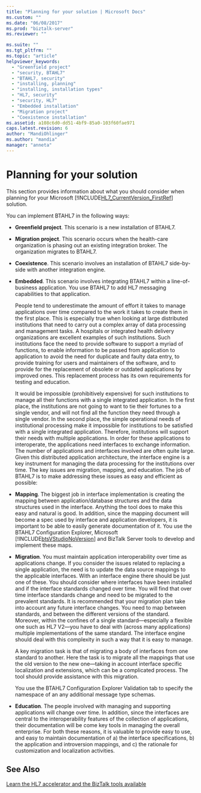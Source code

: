 ```yaml
---
title: "Planning for your solution | Microsoft Docs"
ms.custom: ""
ms.date: "06/08/2017"
ms.prod: "biztalk-server"
ms.reviewer: ""

ms.suite: ""
ms.tgt_pltfrm: ""
ms.topic: "article"
helpviewer_keywords: 
  - "Greenfield project"
  - "security, BTAHL7"
  - "BTAHL7, security"
  - "installing, planning"
  - "installing, installation types"
  - "HL7, security"
  - "security, HL7"
  - "Embedded installation"
  - "Migration project"
  - "Coexistence installation"
ms.assetid: a108c6d0-dd51-4bf9-85a0-103f60fae971
caps.latest.revision: 6
author: "MandiOhlinger"
ms.author: "mandia"
manager: "anneta"
---
```

# Planning for your solution
This section provides information about what you should consider when planning for your Microsoft [!INCLUDE[HL7_CurrentVersion_FirstRef](../../includes/hl7-currentversion-firstref-md.md)] solution.  
  
 You can implement BTAHL7 in the following ways:  
  
- **Greenfield project**. This scenario is a new installation of BTAHL7.  
  
- **Migration project**. This scenario occurs when the health-care organization is phasing out an existing integration broker. The organization migrates to BTAHL7.  
  
- **Coexistence**. This scenario involves an installation of BTAHL7 side-by-side with another integration engine.  
  
- **Embedded**. This scenario involves integrating BTAHL7 within a line-of-business application. You use BTAHL7 to add HL7 messaging capabilities to that application.  
  
  People tend to underestimate the amount of effort it takes to manage applications over time compared to the work it takes to create them in the first place. This is especially true when looking at large distributed institutions that need to carry out a complex array of data processing and management tasks. A hospitals or integrated health delivery organizations are excellent examples of such institutions. Such institutions face the need to provide software to support a myriad of functions, to enable information to be passed from application to application to avoid the need for duplicate and faulty data entry, to provide training for users and maintainers of the software, and to provide for the replacement of obsolete or outdated applications by improved ones. This replacement process has its own requirements for testing and education.  
  
  It would be impossible (prohibitively expensive) for such institutions to manage all their functions with a single integrated application. In the first place, the institutions are not going to want to tie their fortunes to a single vendor, and will not find all the function they need through a single vendor. In the second place, the simple operational needs of institutional processing make it impossible for institutions to be satisfied with a single integrated application. Therefore, institutions will support their needs with multiple applications. In order for these applications to interoperate, the applications need interfaces to exchange information. The number of applications and interfaces involved are often quite large. Given this distributed application architecture, the interface engine is a key instrument for managing the data processing for the institutions over time. The key issues are migration, mapping, and education. The job of BTAHL7 is to make addressing these issues as easy and efficient as possible:  
  
- **Mapping**. The biggest job in interface implementation is creating the mapping between application/database structures and the data structures used in the interface. Anything the tool does to make this easy and natural is good. In addition, since the mapping document will become a spec used by interface and application developers, it is important to be able to easily generate documentation of it. You use the BTAHL7 Configuration Explorer, Microsoft [!INCLUDE[btsVStudioNoVersion](../../includes/btsvstudionoversion-md.md)] and BizTalk Server tools to develop and implement these maps.  
  
- **Migration**. You must maintain application interoperability over time as applications change. If you consider the issues related to replacing a single application, the need is to update the data source mappings to the applicable interfaces. With an interface engine there should be just one of these. You should consider where interfaces have been installed and if the interface standards changed over time. You will find that over time interface standards change and need to be migrated to the prevalent standards. It is recommended that your migration plan take into account any future interface changes. You need to map between standards, and between the different versions of the standard. Moreover, within the confines of a single standard—especially a flexible one such as HL7 V2—you have to deal with (across many applications) multiple implementations of the same standard. The interface engine should deal with this complexity in such a way that it is easy to manage.  
  
   A key migration task is that of migrating a body of interfaces from one standard to another. Here the task is to migrate all the mappings that use the old version to the new one—taking in account interface specific localization and extensions, which can be a complicated process. The tool should provide assistance with this migration.  
  
   You use the BTAHL7 Configuration Explorer Validation tab to specify the namespace of an any additional message type schemas.  
  
- **Education**. The people involved with managing and supporting applications will change over time. In addition, since the interfaces are central to the interoperability features of the collection of applications, their documentation will be come key tools in managing the overall enterprise. For both these reasons, it is valuable to provide easy to use, and easy to maintain documentation of a) the interface specifications, b) the application and introversion mappings, and c) the rationale for customization and localization activities.  
  
## See Also  
[Learn the HL7 accelerator and the BizTalk tools available](../../adapters-and-accelerators/accelerator-hl7/learn-the-hl7-accelerator-and-the-biztalk-tools-available.md)